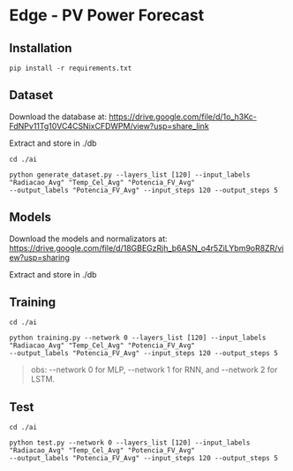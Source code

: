 # Edge - PV Power Forecast

## Installation
```
pip install -r requirements.txt
```

## Dataset
Download the database at: https://drive.google.com/file/d/1o_h3Kc-FdNPv11Tg10VC4CSNixCFDWPM/view?usp=share_link

Extract and store in ./db

```
cd ./ai

python generate_dataset.py --layers_list [120] --input_labels "Radiacao_Avg" "Temp_Cel_Avg" "Potencia_FV_Avg" 
--output_labels "Potencia_FV_Avg" --input_steps 120 --output_steps 5 
```

## Models
Download the models and normalizators at: https://drive.google.com/file/d/18GBEGzRjh_b6ASN_o4r5ZiLYbm9oR8ZR/view?usp=sharing

Extract and store in ./db

## Training
```
cd ./ai

python training.py --network 0 --layers_list [120] --input_labels "Radiacao_Avg" "Temp_Cel_Avg" "Potencia_FV_Avg" 
--output_labels "Potencia_FV_Avg" --input_steps 120 --output_steps 5 
```
> obs: --network 0 for MLP, --network 1 for RNN, and --network 2 for LSTM.
## Test

```
cd ./ai

python test.py --network 0 --layers_list [120] --input_labels "Radiacao_Avg" "Temp_Cel_Avg" "Potencia_FV_Avg" 
--output_labels "Potencia_FV_Avg" --input_steps 120 --output_steps 5
```

